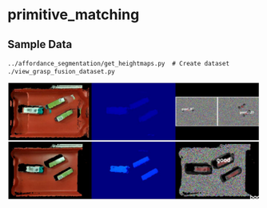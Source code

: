 # primitive_matching


## Sample Data

```
../affordance_segmentation/get_heightmaps.py  # Create dataset
./view_grasp_fusion_dataset.py
```

![](.readme/view_grasp_fusion_dataset.jpg)
